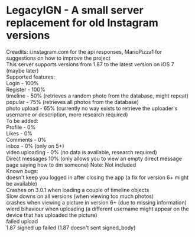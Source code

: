 # LegacyIGN - A small server replacement for old Instagram versions
Creadits: i.instagram.com for the api responses, MarioPizza1 for suggestions on how to improve the project <br />
This server supports versions from 1.87 to the latest version on iOS 7 (maybe later) <br />
Supported features: <br />
Login - 100% <br />
Register - 100% <br />
timeline - 50% (retrieves a random photo from the database, might repeat) <br />
popular - 75% (retrieves all photos from the database) <br />
photo upload - 65% (currently no way exists to retrieve the uploader's username or description, more research required) <br />
To be added: <br />
Profile - 0% <br />
Likes - 0% <br />
Comments - 0% <br />
inbox - 0% (only on 5+) <br />
video uploading - 0% (no data is available, research required) <br />
Direct messages 10% (only allows you to view an empty direct message page saying how to dm someone) Note: Not included <br />
Known bugs: <br />
doesn't keep you logged in after closing the app (a fix for version 6+ might be available) <br />
Crashes on 3.0.1 when loading a couple of timeline objects <br />
Slow downs on all versions (when viewing too much photos) <br />
crashes when viewing a picture in version 6+ (due to missing information) <br />
wierd bihaviour when uploading (a different username might appear on the device that has uploaded the picture) <br />
failed upload <br />
1.87 signed up failed (1.87 doesn't sent signed_body) <br />
